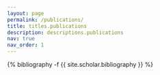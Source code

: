 ```yaml
---
layout: page
permalink: /publications/
title: titles.publications
description: descriptions.publications
nav: true
nav_order: 1
---
```

<!-- _pages/publications.md -->
<div class="publications">

{% bibliography -f {{ site.scholar.bibliography }} %}

</div>
